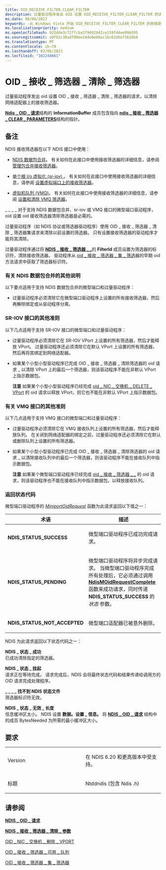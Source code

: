 ```yaml
---
title: OID_RECEIVE_FILTER_CLEAR_FILTER
description: 过量驱动程序发出 OID 设置 OID_RECEIVE_FILTER_CLEAR_FILTER 的请求，以清除网络适配器上的接收筛选器。
ms.date: 08/08/2017
keywords: -从 Windows Vista 开始 OID_RECEIVE_FILTER_CLEAR_FILTER 的网络驱动程序
ms.localizationpriority: medium
ms.openlocfilehash: 922dde3cf2ffcba379492942ce159fd4ee996395
ms.sourcegitcommit: a9fb2c30adf09ee24de8e68ac1bc6326ef3616b8
ms.translationtype: MT
ms.contentlocale: zh-CN
ms.lasthandoff: 03/06/2021
ms.locfileid: "102248861"
---
```

# <a name="oid_receive_filter_clear_filter"></a>OID \_ 接收 \_ 筛选器 \_ 清除 \_ 筛选器


过量驱动程序发出 oid 设置 OID \_ 接收 \_ 筛选器 \_ 清除 \_ 筛选器的请求，以清除网络适配器上的接收筛选器。

[**Ndis \_ OID \_ 请求**](/windows-hardware/drivers/ddi/oidrequest/ns-oidrequest-ndis_oid_request)结构的 **InformationBuffer** 成员包含指向 [**ndis \_ 接收 \_ 筛选器 \_ CLEAR \_ PARAMETERS**](/windows-hardware/drivers/ddi/ntddndis/ns-ntddndis-_ndis_receive_filter_clear_parameters)结构的指针。

<a name="remarks"></a>备注
-------

NDIS 接收筛选器在以下 NDIS 接口中使用：

-   [NDIS 数据包合并](./ndis-packet-coalescing.md)。 有关如何在此接口中使用接收筛选器的详细信息，请参阅 [管理包合并接收筛选器](./guidelines-for-managing-packet-coalescing-receive-filters.md)。

-   [单个根 I/o 虚拟化 (sr-iov) ](./single-root-i-o-virtualization--sr-iov-.md)。 有关如何在此接口中使用接收筛选器的详细信息，请参阅 [设置虚拟端口上的接收筛选器](./setting-a-receive-filter-on-a-virtual-port.md)。

-   [虚拟机队列 (VMQ)](./virtual-machine-queue--vmq--in-ndis-6-20.md)。 有关如何在此接口中使用接收筛选器的详细信息，请参阅 [设置和清除 VMQ 筛选器](./setting-and-clearing-vmq-filters.md)。

\_ \_ \_ \_ 对于支持 NDIS 数据包合并、sr-iov 或 VMQ 接口的微型端口驱动程序，oid 设置 oid 接收筛选器清除筛选器是必需的。

过量驱动程序（如 NDIS 协议或筛选器驱动程序）使用 OID \_ 接收 \_ 筛选器 \_ 清除 \_ 筛选器集请求来清除以前设置的筛选器。 只有设置接收筛选器的驱动程序才能将其清除。

过量驱动程序通过将 [**NDIS \_ 接收 \_ 筛选器 \_ \_**](/windows-hardware/drivers/ddi/ntddndis/ns-ntddndis-_ndis_receive_filter_clear_parameters)的 **FilterId** 成员设置为筛选器的标识符，清除接收筛选器。 驱动程序从 [oid \_ 接收 \_ 筛选器 \_ 集 \_ 筛选](oid-receive-filter-set-filter.md)器的早期 oid 方法请求中获取了筛选器标识符。

### <a name="additional-instructions-for-ndis-packet-coalescing"></a>有关 NDIS 数据包合并的其他说明

以下要点适用于支持 NDIS 数据包合并的微型端口和过量驱动程序：

-   过量驱动程序必须清除它在微型端口驱动程序上设置的所有接收筛选器，然后再解除绑定或从驱动程序分离。

### <a name="additional-guidelines-for-the-sr-iov-interface"></a>SR-IOV 接口的其他准则

以下几点适用于支持 SR-IOV 接口的微型端口和过量驱动程序：

-   过量驱动程序必须清除它在 SR-IOV VPort 上设置的所有筛选器，然后才能释放 VPort。 过量驱动程序还必须清除它在默认 VPort 上设置的所有筛选器，然后再将其绑定到网络适配器。

-   如果某个小型小型驱动程序已完成 OID \_ 接收 \_ 筛选器 \_ 清除筛选器的 oid 请求 \_ 以清除 VPort 上的最后一个筛选器，则该驱动程序不能在非默认 VPort 上指示数据包。

    **注意**  如果某个小型小型驱动程序已经完成 [oid \_ NIC \_ 交换机 \_ DELETE \_ VPort](oid-nic-switch-delete-vport.md) 的 oid 请求以释放 VPort，则它也不能在非默认 VPort 上指示数据包。

     

### <a name="additional-guidelines-for-the-vmq-interface"></a>有关 VMQ 接口的其他准则

以下几点适用于支持 VMQ 接口的微型端口和过量驱动程序：

-   过量驱动程序必须清除它在 VMQ 接收队列上设置的所有筛选器，然后才能释放队列。 在关闭到网络适配器的绑定之前，过量驱动程序还必须清除它在默认或删除队列上设置的所有筛选器。

-   如果某个小型小型驱动程序已完成 OID \_ 接收 \_ 筛选器 \_ 清除筛选器的 oid 请求 \_ 以清除接收队列中的最后一个筛选器，则该驱动程序不能在接收队列中指示数据包。

    **注意**  如果某个微型端口驱动程序已经完成 [oid \_ 接收 \_ 筛选器 \_ \_](oid-receive-filter-free-queue.md) 的 oid 请求，则该驱动程序也不能在接收队列中指示数据包，以释放接收队列。

     

### <a name="return-status-codes"></a>返回状态代码

微型端口驱动程序的 [*MiniportOidRequest*](/windows-hardware/drivers/ddi/ndis/nc-ndis-miniport_oid_request) 函数为此请求返回以下值之一：

<table>
<colgroup>
<col width="50%" />
<col width="50%" />
</colgroup>
<thead>
<tr class="header">
<th>术语</th>
<th>描述</th>
</tr>
</thead>
<tbody>
<tr class="odd">
<td><p><strong>NDIS_STATUS_SUCCESS</strong></p></td>
<td><p>微型端口驱动程序已成功完成请求。</p></td>
</tr>
<tr class="even">
<td><p><strong>NDIS_STATUS_PENDING</strong></p></td>
<td><p>微型端口驱动程序将异步完成请求。 当微型端口驱动程序完成所有处理后，它必须通过调用 <a href="/windows-hardware/drivers/ddi/ndis/nf-ndis-ndismoidrequestcomplete" data-raw-source="[&lt;strong&gt;NdisMOidRequestComplete&lt;/strong&gt;](/windows-hardware/drivers/ddi/ndis/nf-ndis-ndismoidrequestcomplete)"><strong>NdisMOidRequestComplete</strong></a> 函数来成功请求，同时传递 <strong>NDIS_STATUS_SUCCESS</strong> 的 <em>状态</em> 参数。</p></td>
</tr>
<tr class="odd">
<td><p><strong>NDIS_STATUS_NOT_ACCEPTED</strong></p></td>
<td><p>微型端口适配器已被意外删除。</p></td>
</tr>
</tbody>
</table>

 

NDIS 为此请求返回以下状态代码之一：

<a href="" id="ndis-status-success"></a>**NDIS \_ 状态 \_ 成功**  
已成功清除指定的筛选器。

<a href="" id="ndis-status-pending"></a>**NDIS \_ 状态 \_ 挂起**  
请求正在等待完成。 请求完成后，NDIS 会将最终状态代码和结果传递给调用方的 OID 请求完成处理程序。

<a href="" id="ndis-status-file-not-found"></a>**\_ \_ \_ \_ 找不到 NDIS 状态文件**  
筛选器标识符无效。

<a href="" id="ndis-status-invalid-length"></a>**NDIS \_ 状态 \_ 无效 \_ 长度**  
信息缓冲区太小。 NDIS 设置 **数据。设置 \_ 信息。** 将 [**NDIS \_ OID \_ 请求**](/windows-hardware/drivers/ddi/oidrequest/ns-oidrequest-ndis_oid_request) 结构中的成员 BytesNeeded 为所需的最小缓冲区大小。

<a name="requirements"></a>要求
------------

<table>
<colgroup>
<col width="50%" />
<col width="50%" />
</colgroup>
<tbody>
<tr class="odd">
<td><p>Version</p></td>
<td><p>在 NDIS 6.20 和更高版本中受支持。</p></td>
</tr>
<tr class="even">
<td><p>标题</p></td>
<td>Ntddndis (包含 Ndis .h) </td>
</tr>
</tbody>
</table>

## <a name="see-also"></a>请参阅


[**NDIS \_ OID \_ 请求**](/windows-hardware/drivers/ddi/oidrequest/ns-oidrequest-ndis_oid_request)

[**NDIS \_ 接收 \_ 筛选器 \_ 清除 \_ 参数**](/windows-hardware/drivers/ddi/ntddndis/ns-ntddndis-_ndis_receive_filter_clear_parameters)

[OID \_ NIC \_ 交换机 \_ 删除 \_ VPORT](oid-nic-switch-delete-vport.md)

[OID \_ 接收 \_ 筛选器 \_ 可用 \_ 队列](oid-receive-filter-free-queue.md)

[OID \_ 接收 \_ 筛选器 \_ 集 \_ 筛选器](oid-receive-filter-set-filter.md)
